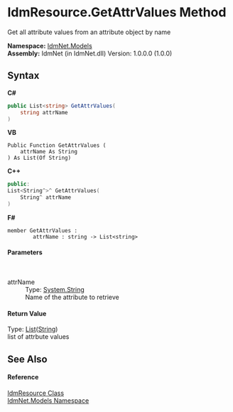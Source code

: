 # IdmResource.GetAttrValues Method 
 

Get all attribute values from an attribute object by name

**Namespace:**&nbsp;<a href="N_IdmNet_Models">IdmNet.Models</a><br />**Assembly:**&nbsp;IdmNet (in IdmNet.dll) Version: 1.0.0.0 (1.0.0)

## Syntax

**C#**<br />
``` C#
public List<string> GetAttrValues(
	string attrName
)
```

**VB**<br />
``` VB
Public Function GetAttrValues ( 
	attrName As String
) As List(Of String)
```

**C++**<br />
``` C++
public:
List<String^>^ GetAttrValues(
	String^ attrName
)
```

**F#**<br />
``` F#
member GetAttrValues : 
        attrName : string -> List<string> 

```


#### Parameters
&nbsp;<dl><dt>attrName</dt><dd>Type: <a href="http://msdn2.microsoft.com/en-us/library/s1wwdcbf" target="_blank">System.String</a><br />Name of the attribute to retrieve</dd></dl>

#### Return Value
Type: <a href="http://msdn2.microsoft.com/en-us/library/6sh2ey19" target="_blank">List</a>(<a href="http://msdn2.microsoft.com/en-us/library/s1wwdcbf" target="_blank">String</a>)<br />list of attrbute values

## See Also


#### Reference
<a href="T_IdmNet_Models_IdmResource">IdmResource Class</a><br /><a href="N_IdmNet_Models">IdmNet.Models Namespace</a><br />